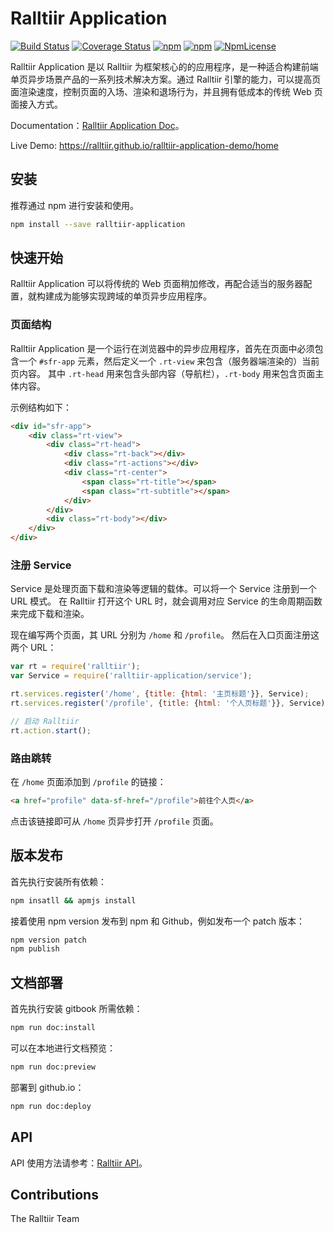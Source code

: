 # Ralltiir Application

[![Build Status](https://travis-ci.org/Ralltiir/ralltiir-application.svg?branch=travis-ci)](https://travis-ci.org/Ralltiir/ralltiir-application)
[![Coverage Status](https://coveralls.io/repos/github/Ralltiir/ralltiir-application/badge.svg?branch=travis-ci)](https://coveralls.io/github/Ralltiir/ralltiir-application?branch=travis-ci)
[![npm](https://img.shields.io/npm/v/ralltiir-application.svg)](https://www.npmjs.com/package/ralltiir-application)
[![npm](https://img.shields.io/npm/dm/ralltiir-application.svg)](https://www.npmjs.com/package/ralltiir-application)
[![NpmLicense](https://img.shields.io/npm/l/ralltiir-application.svg)](https://www.npmjs.com/package/ralltiir-application)

Ralltiir Application 是以 Ralltiir 为框架核心的的应用程序，是一种适合构建前端单页异步场景产品的一系列技术解决方案。通过 Ralltiir 引擎的能力，可以提高页面渲染速度，控制页面的入场、渲染和退场行为，并且拥有低成本的传统 Web 页面接入方式。

Documentation：[Ralltiir Application Doc][rt-app-doc]。

Live Demo: <https://ralltiir.github.io/ralltiir-application-demo/home>

## 安装

推荐通过 npm 进行安装和使用。
```bash
npm install --save ralltiir-application
```

## 快速开始

Ralltiir Application 可以将传统的 Web 页面稍加修改，再配合适当的服务器配置，就构建成为能够实现跨域的单页异步应用程序。

### 页面结构

Ralltiir Application 是一个运行在浏览器中的异步应用程序，首先在页面中必须包含一个 `#sfr-app` 元素，然后定义一个 `.rt-view` 来包含（服务器端渲染的）当前页内容。 其中 `.rt-head` 用来包含头部内容（导航栏），`.rt-body` 用来包含页面主体内容。

示例结构如下：

```html
<div id="sfr-app">
    <div class="rt-view">
        <div class="rt-head">
            <div class="rt-back"></div>
            <div class="rt-actions"></div>
            <div class="rt-center">
                <span class="rt-title"></span>
                <span class="rt-subtitle"></span>
            </div>
        </div>
        <div class="rt-body"></div>
    </div>
</div>
```

### 注册 Service

Service 是处理页面下载和渲染等逻辑的载体。可以将一个 Service 注册到一个 URL 模式。 在 Ralltiir 打开这个 URL 时，就会调用对应 Service 的生命周期函数来完成下载和渲染。

现在编写两个页面，其 URL 分别为 `/home` 和 `/profile`。 然后在入口页面注册这两个 URL：

```javascript
var rt = require('ralltiir');
var Service = require('ralltiir-application/service');

rt.services.register('/home', {title: {html: '主页标题'}}, Service);
rt.services.register('/profile', {title: {html: '个人页标题'}}, Service);

// 启动 Ralltiir
rt.action.start();
```

### 路由跳转

在 `/home` 页面添加到 `/profile` 的链接：

```html
<a href="profile" data-sf-href="/profile">前往个人页</a>
```

点击该链接即可从 `/home` 页异步打开 `/profile` 页面。

## 版本发布

首先执行安装所有依赖：

```bash
npm insatll && apmjs install
```

接着使用 npm version 发布到 npm 和 Github，例如发布一个 patch 版本：

```bash
npm version patch
npm publish
```

## 文档部署

首先执行安装 gitbook 所需依赖：

```bash
npm run doc:install
```

可以在本地进行文档预览：

```bash
npm run doc:preview
```

部署到 github.io：

```bash
npm run doc:deploy
```

## API

API 使用方法请参考：[Ralltiir API][rt-api-wiki]。


## Contributions

The Ralltiir Team

[rt-app-doc]: https://ralltiir.github.io/ralltiir/get-started/html-structure.html
[rt-api-wiki]: https://ralltiir.github.io/ralltiir/api/action.html